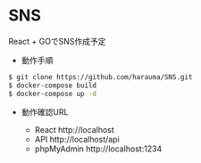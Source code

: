 # SNS
React + GOでSNS作成予定

* 動作手順

```sh
$ git clone https://github.com/harauma/SNS.git
$ docker-compose build
$ docker-compose up -d
```

* 動作確認URL

  * React http://localhost
  * API http://localhost/api
  * phpMyAdmin http://localhost:1234
